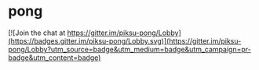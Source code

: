 # pong

[![Join the chat at https://gitter.im/piksu-pong/Lobby](https://badges.gitter.im/piksu-pong/Lobby.svg)](https://gitter.im/piksu-pong/Lobby?utm_source=badge&utm_medium=badge&utm_campaign=pr-badge&utm_content=badge)
